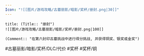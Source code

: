 ```yaml
---
Icon: "![[图片/游戏攻略/古墓丽影/暗影/奖杯/册封.png|30]]"
---
```

```ad-common-bronze-trophy
title: (Title:: "册封")
![[图片/游戏攻略/古墓丽影/暗影/奖杯/册封.png|100]]

(Comment:: "在第六封印古墓挑战中进行得分挑战, 并获得铜奖、银奖或金奖")
```

#古墓丽影/暗影/奖杯/DLC/代价 #奖杯 #奖杯/铜
